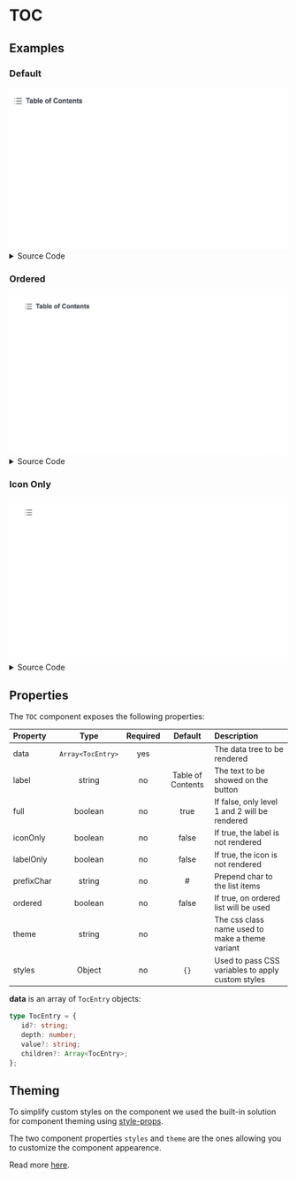 # TOC

## Examples

### Default

<img src="./assets/images/default.gif" alt="TOC - Default Styles" />

<details><summary>Source Code</summary>

```html
<script>
    import { TOC } from '@sveltinio/widgets';
</script>

<TOC data={tocEntries} />
```

</details>

### Ordered

<img src="./assets/images/ordered.gif" alt="TOC - Ordered List" />

<details><summary>Source Code</summary>

```html
<script>
    import { TOC } from '@sveltinio/widgets';
</script>

<TOC data={tocEntries} ordered />
```

</details>

### Icon Only

<img src="./assets/images/icon-only.gif" alt="TOC - Icon Only" />

<details><summary>Source Code</summary>

```html
<script>
    import { TOC } from '@sveltinio/widgets';
</script>

<TOC data={tocEntries} iconOnly />
```

</details>

## Properties

The `TOC` component exposes the following properties:

| Property   | Type             | Required | Default           | Description                                       |
| :--------- | :--------------: | :------: | :---------------: | :------------------------------------------------ |
| data       | `Array<TocEntry>`|   yes    |                   | The data tree to be rendered                      |
| label      | string           |   no     | Table of Contents | The text to be showed on the button               |
| full       | boolean          |   no     | true              | If false, only level 1 and 2 will be rendered     |
| iconOnly   | boolean          |   no     | false             | If true, the label is not rendered                |
| labelOnly  | boolean          |   no     | false             | If true, the icon is not rendered                 |
| prefixChar | string           |   no     | #                 | Prepend char to the list items                    |
| ordered    | boolean          |   no     | false             | If true, on ordered list will be used             |
| theme      | string           |   no     |                   | The css class name used to make a theme variant   |
| styles     | Object           |   no     | `{}`              | Used to pass CSS variables to apply custom styles |

**data** is an array of `TocEntry` objects:

```typescript
type TocEntry = {
   id?: string;
   depth: number;
   value?: string;
   children?: Array<TocEntry>;
};
```

## Theming

To simplify custom styles on the component we used the built-in solution for component theming using [style-props].

The two component properties `styles` and `theme` are the ones allowing you to customize the component appearence.

Read more [here](./THEMING.md).

<!-- Resources -->
[style-props]: https://svelte.dev/docs#template-syntax-component-directives---style-props
